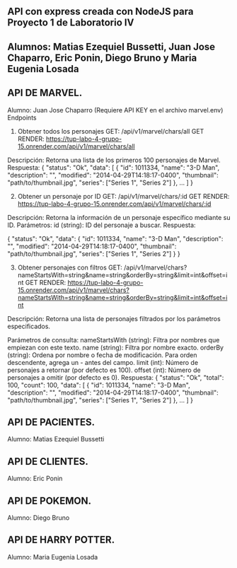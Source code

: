 ## API con express creada con NodeJS para Proyecto 1 de Laboratorio IV 
## Alumnos: Matias Ezequiel Bussetti, Juan Jose Chaparro, Eric Ponin, Diego Bruno y Maria Eugenia Losada


## API DE MARVEL. 
Alumno: Juan Jose Chaparro (Requiere API KEY en el archivo marvel.env)
Endpoints
1. Obtener todos los personajes
GET: /api/v1/marvel/chars/all
GET RENDER: https://tup-labo-4-grupo-15.onrender.com/api/v1/marvel/chars/all

Descripción: Retorna una lista de los primeros 100 personajes de Marvel.
Respuesta:
{
  "status": "Ok",
  "data": [
    {
      "id": 1011334,
      "name": "3-D Man",
      "description": "",
      "modified": "2014-04-29T14:18:17-0400",
      "thumbnail": "path/to/thumbnail.jpg",
      "series": ["Series 1", "Series 2"]
    },
    ...
  ]
}

2. Obtener un personaje por ID
GET: /api/v1/marvel/chars/:id
GET RENDER: https://tup-labo-4-grupo-15.onrender.com/api/v1/marvel/chars/:id

Descripción: Retorna la información de un personaje específico mediante su ID.
Parámetros:
id (string): ID del personaje a buscar.
Respuesta:

{
  "status": "Ok",
  "data": {
    "id": 1011334,
    "name": "3-D Man",
    "description": "",
    "modified": "2014-04-29T14:18:17-0400",
    "thumbnail": "path/to/thumbnail.jpg",
    "series": ["Series 1", "Series 2"]
  }
}

3. Obtener personajes con filtros
GET: /api/v1/marvel/chars?nameStartsWith=string&name=string&orderBy=string&limit=int&offset=int
GET RENDER: https://tup-labo-4-grupo-15.onrender.com/api/v1/marvel/chars?nameStartsWith=string&name=string&orderBy=string&limit=int&offset=int

Descripción: Retorna una lista de personajes filtrados por los parámetros especificados.

Parámetros de consulta:
nameStartsWith (string): Filtra por nombres que empiezan con este texto.
name (string): Filtra por nombre exacto.
orderBy (string): Ordena por nombre o fecha de modificación. Para orden descendente, agrega un - antes del campo.
limit (int): Número de personajes a retornar (por defecto es 100).
offset (int): Número de personajes a omitir (por defecto es 0).
Respuesta:
{
  "status": "Ok",
  "total": 100,
  "count": 100,
  "data": [
    {
      "id": 1011334,
      "name": "3-D Man",
      "description": "",
      "modified": "2014-04-29T14:18:17-0400",
      "thumbnail": "path/to/thumbnail.jpg",
      "series": ["Series 1", "Series 2"]
    },
    ...
  ]
}

## API DE PACIENTES. 
Alumno: Matias Ezequiel Bussetti


## API DE CLIENTES. 
Alumno: Eric Ponin


## API DE POKEMON. 
Alumno: Diego Bruno


## API DE HARRY POTTER. 
Alumno: Maria Eugenia Losada


